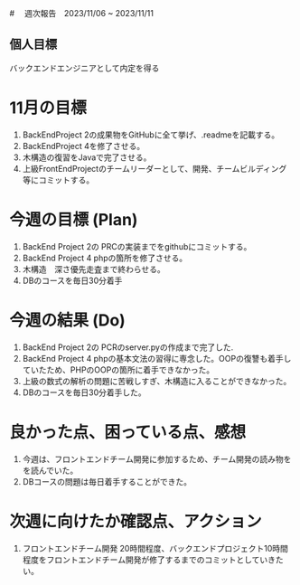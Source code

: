 #　 週次報告　2023/11/06 ~ 2023/11/11

## 個人目標
バックエンドエンジニアとして内定を得る

# 11月の目標
1. BackEndProject 2の成果物をGitHubに全て挙げ、.readmeを記載する。
2. BackEndProject 4を修了させる。
3. 木構造の復習をJavaで完了させる。
4. 上級FrontEndProjectのチームリーダーとして、開発、チームビルディング等にコミットする。

# 今週の目標 (Plan)
1. BackEnd Project 2の PRCの実装までをgithubにコミットする。
2. BackEnd Project 4 phpの箇所を修了させる。
3. 木構造　深さ優先走査まで終わらせる。
4. DBのコースを毎日30分着手

# 今週の結果 (Do)
1. BackEnd Project 2の PCRのserver.pyの作成まで完了した.
2. BackEnd Project 4 phpの基本文法の習得に専念した。OOPの復讐も着手していたため、PHPのOOPの箇所に着手できなかった。
3. 上級の数式の解析の問題に苦戦しすぎ、木構造に入ることができなかった。
4. DBのコースを毎日30分着手した。

# 良かった点、困っている点、感想
1. 今週は、フロントエンドチーム開発に参加するため、チーム開発の読み物をを読んでいた。
2. DBコースの問題は毎日着手することができた。


# 次週に向けたか確認点、アクション
1. フロントエンドチーム開発 20時間程度、バックエンドプロジェクト10時間程度をフロントエンドチーム開発が修了するまでのコミットとしていきたい。